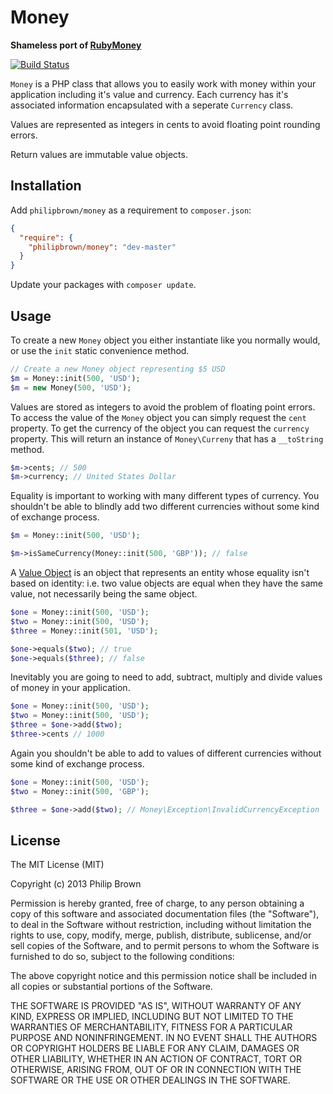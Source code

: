 # Money

**Shameless port of [RubyMoney](https://github.com/RubyMoney/money)**

[![Build Status](https://travis-ci.org/philipbrown/money.png?branch=master)](https://travis-ci.org/philipbrown/money)

`Money` is a PHP class that allows you to easily work with money within your application including it's value and currency. Each currency has it's associated information encapsulated with a seperate `Currency` class.

Values are represented as integers in cents to avoid floating point rounding errors.

Return values are immutable value objects.

## Installation
Add `philipbrown/money` as a requirement to `composer.json`:

```json
{
  "require": {
    "philipbrown/money": "dev-master"
  }
}
```
Update your packages with `composer update`.

## Usage
To create a new `Money` object you either instantiate like you normally would, or use the `init` static convenience method.
```php
// Create a new Money object representing $5 USD
$m = Money::init(500, 'USD');
$m = new Money(500, 'USD');
```

Values are stored as integers to avoid the problem of floating point errors. To access the value of the `Money` object you can simply request the `cent` property. To get the currency of the object you can request the `currency` property. This will return an instance of `Money\Curreny` that has a `__toString` method.
```php
$m->cents; // 500
$m->currency; // United States Dollar
```

Equality is important to working with many different types of currency. You shouldn't be able to blindly add two different currencies without some kind of exchange process.
```php
$m = Money::init(500, 'USD');

$m->isSameCurrency(Money::init(500, 'GBP')); // false
```

A [Value Object](http://en.wikipedia.org/wiki/Value_object) is an object that represents an entity whose equality isn't based on identity: i.e. two value objects are equal when they have the same value, not necessarily being the same object.
```php
$one = Money::init(500, 'USD');
$two = Money::init(500, 'USD');
$three = Money::init(501, 'USD');

$one->equals($two); // true
$one->equals($three); // false
```

Inevitably you are going to need to add, subtract, multiply and divide values of money in your application.
```php
$one = Money::init(500, 'USD');
$two = Money::init(500, 'USD');
$three = $one->add($two);
$three->cents // 1000
```
Again you shouldn't be able to add to values of different currencies without some kind of exchange process.
```php
$one = Money::init(500, 'USD');
$two = Money::init(500, 'GBP');

$three = $one->add($two); // Money\Exception\InvalidCurrencyException
```

## License
The MIT License (MIT)

Copyright (c) 2013 Philip Brown

Permission is hereby granted, free of charge, to any person obtaining a copy of
this software and associated documentation files (the "Software"), to deal in
the Software without restriction, including without limitation the rights to
use, copy, modify, merge, publish, distribute, sublicense, and/or sell copies of
the Software, and to permit persons to whom the Software is furnished to do so,
subject to the following conditions:

The above copyright notice and this permission notice shall be included in all
copies or substantial portions of the Software.

THE SOFTWARE IS PROVIDED "AS IS", WITHOUT WARRANTY OF ANY KIND, EXPRESS OR
IMPLIED, INCLUDING BUT NOT LIMITED TO THE WARRANTIES OF MERCHANTABILITY, FITNESS
FOR A PARTICULAR PURPOSE AND NONINFRINGEMENT. IN NO EVENT SHALL THE AUTHORS OR
COPYRIGHT HOLDERS BE LIABLE FOR ANY CLAIM, DAMAGES OR OTHER LIABILITY, WHETHER
IN AN ACTION OF CONTRACT, TORT OR OTHERWISE, ARISING FROM, OUT OF OR IN
CONNECTION WITH THE SOFTWARE OR THE USE OR OTHER DEALINGS IN THE SOFTWARE.
